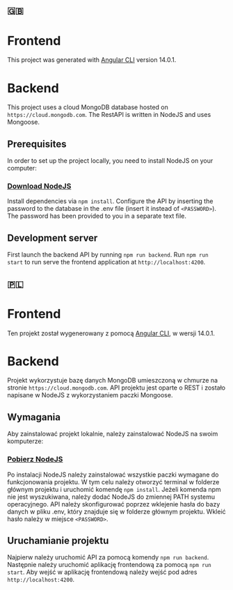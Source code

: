 ## 🇬🇧

# Frontend

This project was generated with [Angular CLI](https://github.com/angular/angular-cli) version 14.0.1.

# Backend

This project uses a cloud MongoDB database hosted on `https://cloud.mongodb.com`. The RestAPI is written in NodeJS and uses Mongoose.

## Prerequisites

In order to set up the project locally, you need to install NodeJS on your computer:<br>

### [Download NodeJS](https://nodejs.org/en/download/)

Install dependencies via `npm install`. Configure the API by inserting the password to the database in the .env file (insert it instead of `<PASSWORD>`). The password has been provided to you in a separate text file.

## Development server

First launch the backend API by running `npm run backend`. Run `npm run start` to run serve the frontend application at `http://localhost:4200`.

## 🇵🇱

# Frontend

Ten projekt został wygenerowany z pomocą [Angular CLI](https://github.com/angular/angular-cli), w wersji 14.0.1.

# Backend

Projekt wykorzystuje bazę danych MongoDB umieszczoną w chmurze na stronie `https://cloud.mongodb.com`. API projektu jest oparte o REST i zostało napisane w NodeJS z wykorzystaniem paczki Mongoose.

## Wymagania

Aby zainstalować projekt lokalnie, należy zainstalować NodeJS na swoim komputerze:<br>

### [Pobierz NodeJS](https://nodejs.org/en/download/)

Po instalacji NodeJS należy zainstalować wszystkie paczki wymagane do funkcjonowania projektu. W tym celu należy otworzyć terminal w folderze głównym projektu i uruchomić komendę `npm install`. Jeżeli komenda npm nie jest wyszukiwana, należy dodać NodeJS do zmiennej PATH systemu operacyjnego. API należy skonfigurować poprzez wklejenie hasła do bazy danych w pliku .env, który znajduje się w folderze głównym projektu. Wkleić hasło należy w miejsce `<PASSWORD>`.

## Uruchamianie projektu

Najpierw należy uruchomić API za pomocą komendy `npm run backend`. Następnie należy uruchomić aplikację frontendową za pomocą `npm run start`. Aby wejść w aplikację frontendową należy wejść pod adres `http://localhost:4200`.
